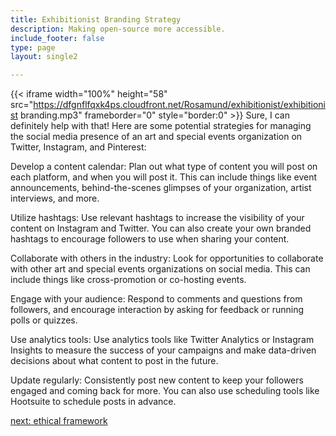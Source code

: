 ```yaml
---
title: Exhibitionist Branding Strategy
description: Making open-source more accessible.
include_footer: false
type: page
layout: single2 

---
```


{{< iframe width="100%" height="58" src="https://dfgnflfqxk4ps.cloudfront.net/Rosamund/exhibitionist/exhibitionist branding.mp3" frameborder="0" style="border:0" >}}
Sure, I can definitely help with that! Here are some potential strategies for managing the social media presence of an art and special events organization on Twitter, Instagram, and Pinterest:

Develop a content calendar: Plan out what type of content you will post on each platform, and when you will post it. This can include things like event announcements, behind-the-scenes glimpses of your organization, artist interviews, and more.

Utilize hashtags: Use relevant hashtags to increase the visibility of your content on Instagram and Twitter. You can also create your own branded hashtags to encourage followers to use when sharing your content.

Collaborate with others in the industry: Look for opportunities to collaborate with other art and special events organizations on social media. This can include things like cross-promotion or co-hosting events.

Engage with your audience: Respond to comments and questions from followers, and encourage interaction by asking for feedback or running polls or quizzes.

Use analytics tools: Use analytics tools like Twitter Analytics or Instagram Insights to measure the success of your campaigns and make data-driven decisions about what content to post in the future.

Update regularly: Consistently post new content to keep your followers engaged and coming back for more. You can also use scheduling tools like Hootsuite to schedule posts in advance.


<a href="https://workdojos.com/exhibitionist/ethics">next: ethical framework</a>

